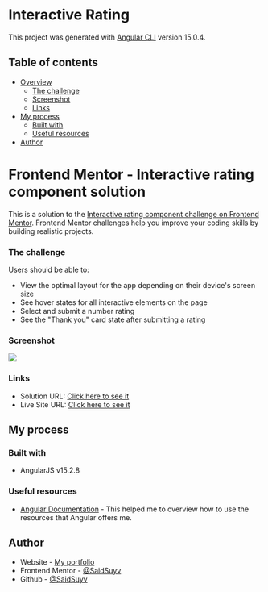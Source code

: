 # Interactive Rating

This project was generated with [Angular CLI](https://github.com/angular/angular-cli) version 15.0.4.

## Table of contents

- [Overview](#overview)
  - [The challenge](#the-challenge)
  - [Screenshot](#screenshot)
  - [Links](#links)
- [My process](#my-process)
  - [Built with](#built-with)
  - [Useful resources](#useful-resources)
- [Author](#author)

# Frontend Mentor - Interactive rating component solution

This is a solution to the [Interactive rating component challenge on Frontend Mentor](https://www.frontendmentor.io/challenges/interactive-rating-component-koxpeBUmI). Frontend Mentor challenges help you improve your coding skills by building realistic projects. 

### The challenge

Users should be able to:

- View the optimal layout for the app depending on their device's screen size
- See hover states for all interactive elements on the page
- Select and submit a number rating
- See the "Thank you" card state after submitting a rating

### Screenshot

![](./assets/screenshot.png)

### Links

- Solution URL: [Click here to see it](https://your-solution-url.com)
- Live Site URL: [Click here to see it](https://your-live-site-url.com)

## My process

### Built with

- AngularJS v15.2.8

### Useful resources

- [Angular Documentation](https://docs.angular.lat/) - This helped me to overview how to use the resources that Angular offers me.

## Author

- Website - [My portfolio](https://said.digysoft.com)
- Frontend Mentor - [@SaidSuyv](https://www.frontendmentor.io/profile/SaidSuyv)
- Github - [@SaidSuyv](https://github.com/SaidSuyv)